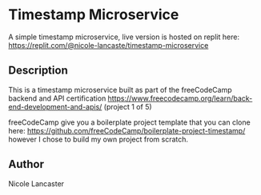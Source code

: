 # Timestamp Microservice

A simple timestamp microservice, live version is hosted on replit here: https://replit.com/@nicole-lancaste/timestamp-microservice

## Description

This is a timestamp microservice built as part of the freeCodeCamp backend and API certification https://www.freecodecamp.org/learn/back-end-development-and-apis/ (project 1 of 5)

freeCodeCamp give you a boilerplate project template that you can clone here: https://github.com/freeCodeCamp/boilerplate-project-timestamp/ however I chose to build my own project from scratch.


## Author

Nicole Lancaster 
